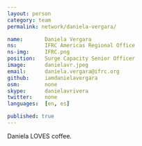 ```yaml
---
layout: person
category: team
permalink: network/daniela-vergara/

name:       Daniela Vergara
ns:         IFRC Americas Regional Office
ns-img:     IFRC.png
position:   Surge Capacity Senior Officer
image:      danielavr.jpeg
email:      daniela.vergara@ifrc.org  
github:     iamdanielavergara
osm:        none
skype:      danielavrivera
twitter:    none
languages:  [en, es]

published: true
---
```


Daniela LOVES coffee.
